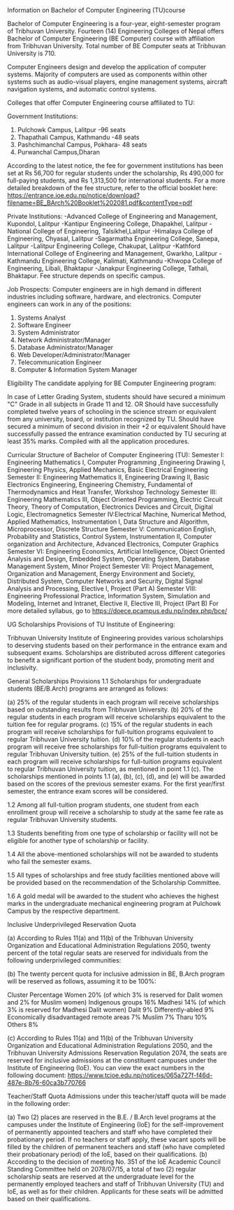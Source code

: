 Information on Bachelor of Computer Engineering (TU)course

Bachelor of Computer Engineering is a four-year, eight-semester program of Tribhuvan University. Fourteen (14) Engineering Colleges of Nepal offers Bachelor of Computer Engineering (BE Computer) course with affiliation from Tribhuvan University. Total number of BE Computer seats at Tribhuvan University is 710.

Computer Engineers design and develop the application of computer systems. Majority of computers are used as components within other systems such as audio-visual players, engine management systems, aircraft navigation systems, and automatic control systems.

Colleges that offer Computer Engineering course affiliated to TU:

Government Institutions:

1. Pulchowk Campus, Lalitpur -96 seats
2. Thapathali Campus, Kathmandu -48 seats
3. Pashchimanchal Campus, Pokhara- 48 seats
4. Purwanchal Campus,Dharan

According to the latest notice, the fee for government institutions has been set at Rs 56,700 for regular students under the scholarship, Rs 490,000 for full-paying students, and Rs 1,313,500 for international students. For a more detailed breakdown of the fee structure, refer to the official booklet here: https://entrance.ioe.edu.np/notice/download?filename=BE_BArch%20Booklet%202081.pdf&contentType=pdf

Private Institutions:
-Advanced College of Engineering and Management, Kupondol, Lalitpur
-Kantipur Engineering College, Dhapakhel, Lalitpur
-National College of Engineering, Talsikhel,Lalitpur
-Himalaya College of Engineering, Chyasal, Lalitpur
-Sagarmatha Engineering College, Sanepa, Lalitpur
-Lalitpur Engineering College, Chakupat, Lalitpur
-Kathford International College of Engineering and Management, Gwarkho, Lalitpur
-Kathmandu Engineering College, Kalimati, Kathmandu
-Khwopa College of Engineering, Libali, Bhaktapur
-Janakpur Engineering College, Tathali, Bhaktapur.
Fee structure depends on specific campus.

Job Prospects:
Computer engineers are in high demand in different industries including software, hardware, and electronics. Computer engineers can work in any of the positions:

1. Systems Analyst
2. Software Engineer
3. System Administrator
4. Network Administrator/Manager
5. Database Administrator/Manager
6. Web Developer/Administrator/Manager
7. Telecommunication Engineer
8. Computer & Information System Manager

Eligibility
The candidate applying for BE Computer Engineering program:

In case of Letter Grading System, students should have secured a minimum "C" Grade in all subjects in Grade 11 and 12.
OR
Should have successfully completed twelve years of schooling in the science stream or equivalent from any university, board, or institution recognized by TU. Should have secured a minimum of second division in their +2 or equivalent
Should have successfully passed the entrance examination conducted by TU securing at least 35% marks.
Compiled with all the application procedures.

Curricular Structure of Bachelor of Computer Engineering (TU):
Semester I: Engineering Mathematics I, Computer Programming ,Engineering Drawing I, Engineering Physics, Applied Mechanics, Basic Electrical Engineering
Semester II: Engineering Mathematics II, Engineering Drawing II, Basic Electronics Engineering, Engineering Chemistry, Fundamental of Thermodynamics and Heat Transfer, Workshop Technology
Semester III: Engineering Mathematics III, Object Oriented Programming, Electric Circuit Theory, Theory of Computation, Electronics Devices and Circuit, Digital Logic, Electromagnetics
Semester IV:Electrical Machine, Numerical Method, Applied Mathematics, Instrumentation I, Data Structure and Algorithm, Microprocessor, Discrete Structure
Semester V: Communication English, Probability and Statistics, Control System, Instrumentation II, Computer organization and Architecture, Advanced Electronics, Computer Graphics
Semester VI: Engineering Economics, Artificial Intelligence, Object Oriented Analysis and Design, Embedded System, Operating System, Database Management System, Minor Project
Semester VII: Project Management, Organization and Management, Energy Environment and Society, Distributed System, Computer Networks and Security, Digital Signal Analysis and Processing, Elective I, Project (Part A)
Semester VIII: Engineering Professional Practice, Information System, Simulation and Modeling, Internet and Intranet, Elective II, Elective III, Project (Part B)
For more detailed syllabus, go to https://doece.pcampus.edu.np/index.php/bce/

UG Scholarships Provisions of TU Institute of Engineering:

Tribhuvan University Institute of Engineering provides various scholarships to deserving students based on their performance in the entrance exam and subsequent exams. Scholarships are distributed across different categories to benefit a significant portion of the student body, promoting merit and inclusivity.

General Scholarships Provisions
1.1 Scholarships for undergraduate students (BE/B.Arch) programs are arranged as follows:

(a) 25% of the regular students in each program will receive scholarships based on outstanding results from Tribhuvan University.
(b) 20% of the regular students in each program will receive scholarships equivalent to the tuition fee for regular programs.
(c) 15% of the regular students in each program will receive scholarships for full-tuition programs equivalent to regular Tribhuvan University tuition.
(d) 10% of the regular students in each program will receive free scholarships for full-tuition programs equivalent to regular Tribhuvan University tuition.
(e) 25% of the full-tuition students in each program will receive scholarships for full-tuition programs equivalent to regular Tribhuvan University tuition, as mentioned in point 1.1 (c).
The scholarships mentioned in points 1.1 (a), (b), (c), (d), and (e) will be awarded based on the scores of the previous semester exams. For the first year/first semester, the entrance exam scores will be considered.

1.2 Among all full-tuition program students, one student from each enrollment group will receive a scholarship to study at the same fee rate as regular Tribhuvan University students.

1.3 Students benefiting from one type of scholarship or facility will not be eligible for another type of scholarship or facility.

1.4 All the above-mentioned scholarships will not be awarded to students who fail the semester exams.

1.5 All types of scholarships and free study facilities mentioned above will be provided based on the recommendation of the Scholarship Committee.

1.6 A gold medal will be awarded to the student who achieves the highest marks in the undergraduate mechanical engineering program at Pulchowk Campus by the respective department.

Inclusive Underprivileged Reservation Quota

(a) According to Rules 11(a) and 11(b) of the Tribhuvan University Organization and Educational Administration Regulations 2050, twenty percent of the total regular seats are reserved for individuals from the following underprivileged communities:

(b) The twenty percent quota for inclusive admission in BE, B.Arch program will be reserved as follows, assuming it to be 100%:

Cluster Percentage
Women 20% (of which 3% is reserved for Dalit women and 2% for Muslim women)
Indigenous groups 16%
Madhesi 14% (of which 3% is reserved for Madhesi Dalit women)
Dalit 9%
Differently-abled 9%
Economically disadvantaged remote areas 7%
Muslim 7%
Tharu 10%
Others 8%

(c) According to Rules 11(a) and 11(b) of the Tribhuvan University Organization and Educational Administration Regulations 2050, and the Tribhuvan University Admissions Reservation Regulation 2074, the seats are reserved for inclusive admissions at the constituent campuses under the Institute of Engineering (IoE). You can view the exact numbers in the following document: https://www.tcioe.edu.np/notices/065a727f-f46d-487e-8b76-60ca3b770766

Teacher/Staff Quota
Admissions under this teacher/staff quota will be made in the following order:

(a) Two (2) places are reserved in the B.E. / B.Arch level programs at the campuses under the Institute of Engineering (IoE) for the self-improvement of permanently appointed teachers and staff who have completed their probationary period. If no teachers or staff apply, these vacant spots will be filled by the children of permanent teachers and staff (who have completed their probationary period) of the IoE, based on their qualifications.
(b) According to the decision of meeting No. 351 of the IoE Academic Council Standing Committee held on 2078/07/15, a total of two (2) regular scholarship seats are reserved at the undergraduate level for the permanently employed teachers and staff of Tribhuvan University (TU) and IoE, as well as for their children. Applicants for these seats will be admitted based on their qualifications.
